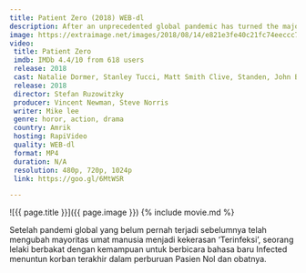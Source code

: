 ```yaml
---
title: Patient Zero (2018) WEB-dl
description: After an unprecedented global pandemic has turned the majority of humankind into violent 'Infected'
image: https://extraimage.net/images/2018/08/14/e821e3fe40c21fc74eeccc7544243140.jpg
video:
 title: Patient Zero
 imdb: IMDb 4.4/10 from 618 users
 release: 2018
 cast: Natalie Dormer, Stanley Tucci, Matt Smith Clive, Standen, John Bradley, Agyness Deyn, Dilyana Bouklieva, James Northcote, Jorge Leon Martinez, Anastasia Harrold, Joshua Osei, Colin McFarlane, Pippa Bennett-Warner, Yumiko Hanasaka, Daniel Westwood, Susanna Herbert
 release: 2018
 director: Stefan Ruzowitzky
 producer: Vincent Newman, Steve Norris
 writer: Mike lee
 genre: horor, action, drama
 country: Amrik
 hosting: RapiVideo
 quality: WEB-dl
 format: MP4
 duration: N/A
 resolution: 480p, 720p, 1024p
 link: https://goo.gl/6MtWSR

---
```

![{{ page.title }}]({{ page.image }})
{% include movie.md %}

Setelah pandemi global yang belum pernah terjadi sebelumnya telah mengubah mayoritas umat manusia menjadi kekerasan ‘Terinfeksi’, seorang lelaki berbakat dengan kemampuan untuk berbicara bahasa baru Infected menuntun korban terakhir dalam perburuan Pasien Nol dan obatnya.
